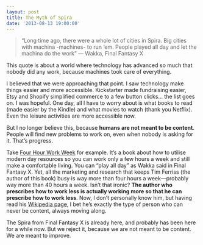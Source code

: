 ```yaml
---
layout: post
title: The Myth of Spira
date: '2013-08-13 19:00:00'
---
```


> “Long time ago, there were a whole lot of cities in Spira. Big cities with machina -machines- to run ‘em. People played all day and let the machina do the work”
— Wakka, Final Fantasy X

This quote is about a world where technology has advanced so much that nobody did any work, because machines took care of everything.

I believed that we were approaching that point. I saw technology make things easier and more accessible. Kickstarter made fundraising easier, Etsy and Shopify simplified commerce to a few button clicks… the list goes on. I was hopeful. One day, all I have to worry about is what books to read (made easier by the Kindle) and what movies to watch (thank you Netflix). Even the leisure activities are more accessible now.

But I no longer believe this, because **humans are not meant to be content**. People will find new problems to work on, even when nobody is asking for it. That’s progress.

Take [Four Hour Work Week](http://www.amazon.com/The-4-Hour-Workweek-Anywhere-Expanded/dp/0307465357) for example. It’s a book about how to utilise modern day resources so you can work only a few hours a week and still make a comfortable living. You can “play all day” as Wakka said in Final Fantasy X. Yet, all the marketing and research that keeps Tim Ferriss (the author of this book) busy is way more than four hours a week—probably way more than 40 hours a week. Isn’t that ironic? **The author who prescribes how to work less is actually working more so that he can prescribe how to work less**. Now, I don’t personally know him, but having read his [Wikipedia page](http://en.wikipedia.org/wiki/Timothy_Ferriss), I bet he’s exactly the type of person who can never be content, always moving along.

The Spira from Final Fantasy X is already here, and probably has been here for a while now. But we reject it, because we are not meant to be content. We are meant to improve.